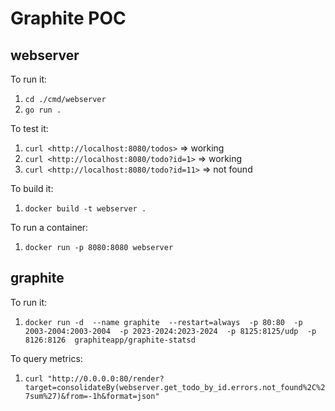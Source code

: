 # Graphite POC

## webserver

To run it:

1. `cd ./cmd/webserver`
2. `go run .`

To test it:

1. `curl <http://localhost:8080/todos>` => working
2. `curl <http://localhost:8080/todo?id=1>` => working
3. `curl <http://localhost:8080/todo?id=11>` => not found

To build it:

1. `docker build -t webserver .`

To run a container:

1. `docker run -p 8080:8080 webserver`

## graphite

To run it:

1. `docker run -d  --name graphite  --restart=always  -p 80:80  -p 2003-2004:2003-2004  -p 2023-2024:2023-2024  -p 8125:8125/udp  -p 8126:8126  graphiteapp/graphite-statsd`

To query metrics:

1. `curl "http://0.0.0.0:80/render?target=consolidateBy(webserver.get_todo_by_id.errors.not_found%2C%27sum%27)&from=-1h&format=json"`
